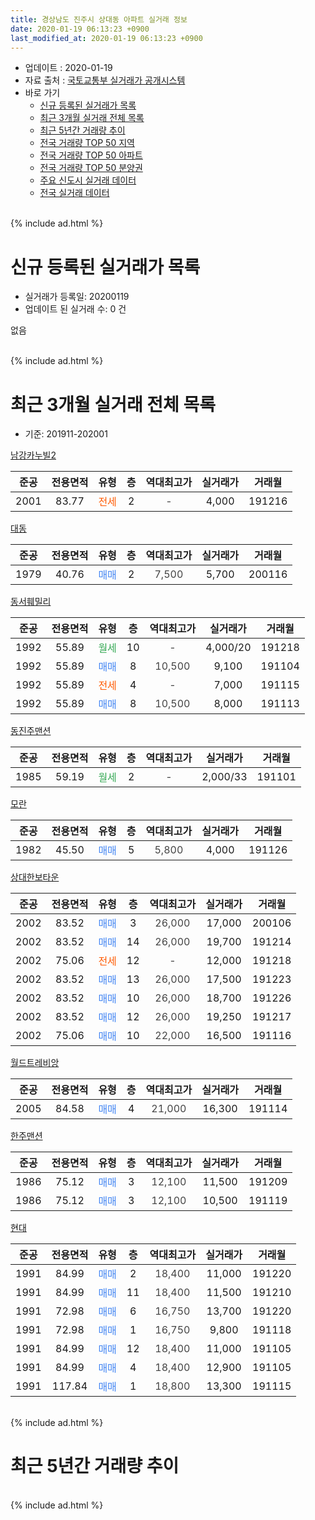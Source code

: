 ```yaml
---
title: 경상남도 진주시 상대동 아파트 실거래 정보
date: 2020-01-19 06:13:23 +0900
last_modified_at: 2020-01-19 06:13:23 +0900
---
```


* 업데이트 : 2020-01-19
* 자료 출처 : [국토교통부 실거래가 공개시스템](http://rt.molit.go.kr)
* 바로 가기
    * [신규 등록된 실거래가 목록](#신규-등록된-실거래가-목록)
    * [최근 3개월 실거래 전체 목록](#최근-3개월-실거래-전체-목록)
    * [최근 5년간 거래량 추이](#최근-5년간-거래량-추이)
    * [전국 거래량 TOP 50 지역](https://apt-info.github.io/apt-trade-info/최근-3개월-전국에서-가장-거래가-많이-발생한-지역)
    * [전국 거래량 TOP 50 아파트](https://apt-info.github.io/apt-trade-info/최근-3개월-전국에서-가장-거래가-많이-발생한-아파트)
    * [전국 거래량 TOP 50 분양권](https://apt-info.github.io/apt-trade-info/최근-3개월-전국에서-가장-거래가-많이-발생한-분양권)
    * [주요 신도시 실거래 데이터](https://apt-info.github.io/apt-trade-info/주요-신도시)
    * [전국 실거래 데이터](https://apt-info.github.io/apt-trade-info/전국)
<br>
{% include ad.html %}
<br>

# 신규 등록된 실거래가 목록
* 실거래가 등록일: 20200119
* 업데이트 된 실거래 수: 0 건

없음

<br>
{% include ad.html %}
<br>

# 최근 3개월 실거래 전체 목록
* 기준: 201911-202001


[남강카누빌2](https://search.naver.com/search.naver?query=%EA%B2%BD%EC%83%81%EB%82%A8%EB%8F%84+%EC%A7%84%EC%A3%BC%EC%8B%9C+%EC%83%81%EB%8C%80%EB%8F%99+%EB%82%A8%EA%B0%95%EC%B9%B4%EB%88%84%EB%B9%8C2)

|준공|전용면적|유형|층|역대최고가|실거래가|거래월|
|:---:|:---:|:---:|:---:|:---:|:---:|:---:|
|2001|83.77|<span style="color:#ff5a00">전세</span>|2|<span style="color:#444444">-</span>|4,000|191216|

[대동](https://search.naver.com/search.naver?query=%EA%B2%BD%EC%83%81%EB%82%A8%EB%8F%84+%EC%A7%84%EC%A3%BC%EC%8B%9C+%EC%83%81%EB%8C%80%EB%8F%99+%EB%8C%80%EB%8F%99)

|준공|전용면적|유형|층|역대최고가|실거래가|거래월|
|:---:|:---:|:---:|:---:|:---:|:---:|:---:|
|1979|40.76|<span style="color:#4285f3">매매</span>|2|<span style="color:#444444">7,500</span>|5,700|200116|

[동서훼밀리](https://search.naver.com/search.naver?query=%EA%B2%BD%EC%83%81%EB%82%A8%EB%8F%84+%EC%A7%84%EC%A3%BC%EC%8B%9C+%EC%83%81%EB%8C%80%EB%8F%99+%EB%8F%99%EC%84%9C%ED%9B%BC%EB%B0%80%EB%A6%AC)

|준공|전용면적|유형|층|역대최고가|실거래가|거래월|
|:---:|:---:|:---:|:---:|:---:|:---:|:---:|
|1992|55.89|<span style="color:#34a853">월세</span>|10|<span style="color:#444444">-</span>|4,000/20|191218|
|1992|55.89|<span style="color:#4285f3">매매</span>|8|<span style="color:#444444">10,500</span>|9,100|191104|
|1992|55.89|<span style="color:#ff5a00">전세</span>|4|<span style="color:#444444">-</span>|7,000|191115|
|1992|55.89|<span style="color:#4285f3">매매</span>|8|<span style="color:#444444">10,500</span>|8,000|191113|

[동진주맨션](https://search.naver.com/search.naver?query=%EA%B2%BD%EC%83%81%EB%82%A8%EB%8F%84+%EC%A7%84%EC%A3%BC%EC%8B%9C+%EC%83%81%EB%8C%80%EB%8F%99+%EB%8F%99%EC%A7%84%EC%A3%BC%EB%A7%A8%EC%85%98)

|준공|전용면적|유형|층|역대최고가|실거래가|거래월|
|:---:|:---:|:---:|:---:|:---:|:---:|:---:|
|1985|59.19|<span style="color:#34a853">월세</span>|2|<span style="color:#444444">-</span>|2,000/33|191101|

[모란](https://search.naver.com/search.naver?query=%EA%B2%BD%EC%83%81%EB%82%A8%EB%8F%84+%EC%A7%84%EC%A3%BC%EC%8B%9C+%EC%83%81%EB%8C%80%EB%8F%99+%EB%AA%A8%EB%9E%80)

|준공|전용면적|유형|층|역대최고가|실거래가|거래월|
|:---:|:---:|:---:|:---:|:---:|:---:|:---:|
|1982|45.50|<span style="color:#4285f3">매매</span>|5|<span style="color:#444444">5,800</span>|4,000|191126|

[상대한보타운](https://search.naver.com/search.naver?query=%EA%B2%BD%EC%83%81%EB%82%A8%EB%8F%84+%EC%A7%84%EC%A3%BC%EC%8B%9C+%EC%83%81%EB%8C%80%EB%8F%99+%EC%83%81%EB%8C%80%ED%95%9C%EB%B3%B4%ED%83%80%EC%9A%B4)

|준공|전용면적|유형|층|역대최고가|실거래가|거래월|
|:---:|:---:|:---:|:---:|:---:|:---:|:---:|
|2002|83.52|<span style="color:#4285f3">매매</span>|3|<span style="color:#444444">26,000</span>|17,000|200106|
|2002|83.52|<span style="color:#4285f3">매매</span>|14|<span style="color:#444444">26,000</span>|19,700|191214|
|2002|75.06|<span style="color:#ff5a00">전세</span>|12|<span style="color:#444444">-</span>|12,000|191218|
|2002|83.52|<span style="color:#4285f3">매매</span>|13|<span style="color:#444444">26,000</span>|17,500|191223|
|2002|83.52|<span style="color:#4285f3">매매</span>|10|<span style="color:#444444">26,000</span>|18,700|191226|
|2002|83.52|<span style="color:#4285f3">매매</span>|12|<span style="color:#444444">26,000</span>|19,250|191217|
|2002|75.06|<span style="color:#4285f3">매매</span>|10|<span style="color:#444444">22,000</span>|16,500|191116|

[월드트레비앙](https://search.naver.com/search.naver?query=%EA%B2%BD%EC%83%81%EB%82%A8%EB%8F%84+%EC%A7%84%EC%A3%BC%EC%8B%9C+%EC%83%81%EB%8C%80%EB%8F%99+%EC%9B%94%EB%93%9C%ED%8A%B8%EB%A0%88%EB%B9%84%EC%95%99)

|준공|전용면적|유형|층|역대최고가|실거래가|거래월|
|:---:|:---:|:---:|:---:|:---:|:---:|:---:|
|2005|84.58|<span style="color:#4285f3">매매</span>|4|<span style="color:#444444">21,000</span>|16,300|191114|

[한주맨션](https://search.naver.com/search.naver?query=%EA%B2%BD%EC%83%81%EB%82%A8%EB%8F%84+%EC%A7%84%EC%A3%BC%EC%8B%9C+%EC%83%81%EB%8C%80%EB%8F%99+%ED%95%9C%EC%A3%BC%EB%A7%A8%EC%85%98)

|준공|전용면적|유형|층|역대최고가|실거래가|거래월|
|:---:|:---:|:---:|:---:|:---:|:---:|:---:|
|1986|75.12|<span style="color:#4285f3">매매</span>|3|<span style="color:#444444">12,100</span>|11,500|191209|
|1986|75.12|<span style="color:#4285f3">매매</span>|3|<span style="color:#444444">12,100</span>|10,500|191119|

[현대](https://search.naver.com/search.naver?query=%EA%B2%BD%EC%83%81%EB%82%A8%EB%8F%84+%EC%A7%84%EC%A3%BC%EC%8B%9C+%EC%83%81%EB%8C%80%EB%8F%99+%ED%98%84%EB%8C%80)

|준공|전용면적|유형|층|역대최고가|실거래가|거래월|
|:---:|:---:|:---:|:---:|:---:|:---:|:---:|
|1991|84.99|<span style="color:#4285f3">매매</span>|2|<span style="color:#444444">18,400</span>|11,000|191220|
|1991|84.99|<span style="color:#4285f3">매매</span>|11|<span style="color:#444444">18,400</span>|11,500|191210|
|1991|72.98|<span style="color:#4285f3">매매</span>|6|<span style="color:#444444">16,750</span>|13,700|191220|
|1991|72.98|<span style="color:#4285f3">매매</span>|1|<span style="color:#444444">16,750</span>|9,800|191118|
|1991|84.99|<span style="color:#4285f3">매매</span>|12|<span style="color:#444444">18,400</span>|11,000|191105|
|1991|84.99|<span style="color:#4285f3">매매</span>|4|<span style="color:#444444">18,400</span>|12,900|191105|
|1991|117.84|<span style="color:#4285f3">매매</span>|1|<span style="color:#444444">18,800</span>|13,300|191115|


<br>
{% include ad.html %}
<br>

# 최근 5년간 거래량 추이


<div style="width:100%;">
    <canvas id="deal_progress" height="200"></canvas>
</div>

<script>
new Chart(document.getElementById("deal_progress"), {
    type: 'line',
    data: {
        labels: ['201501','201502','201503','201504','201505','201506','201507','201508','201509','201510','201511','201512','201601','201602','201603','201604','201605','201606','201607','201608','201609','201610','201611','201612','201701','201702','201703','201704','201705','201706','201707','201708','201709','201710','201711','201712','201801','201802','201803','201804','201805','201806','201807','201808','201809','201810','201811','201812','201901','201902','201903','201904','201905','201906','201907','201908','201909','201910','201911','201912','202001'],
        datasets: [{
            label: '매매',
            pointRadius: 1,
            data: [16, 7, 18, 19, 11, 13, 2, 10, 21, 23, 22, 9, 13, 9, 17, 19, 14, 10, 8, 13, 13, 16, 13, 16, 7, 11, 10, 12, 8, 12, 6, 6, 15, 15, 7, 13, 2, 8, 9, 5, 12, 12, 9, 5, 2, 10, 4, 9, 7, 7, 19, 10, 9, 3, 8, 10, 4, 7, 10, 8, 2],
            borderColor: "rgba(255, 201, 14, 1)",
            backgroundColor: "rgba(255, 201, 14, 0.5)",
            fill: false,
            lineTension: 0
        },{
            label: '전월세',
            pointRadius: 1,
            data: [7, 1, 2, 3, 2, 2, 5, 1, 0, 7, 4, 1, 1, 0, 1, 4, 2, 2, 2, 3, 4, 4, 2, 1, 2, 4, 3, 2, 2, 1, 8, 2, 0, 1, 3, 0, 5, 2, 1, 8, 1, 0, 1, 2, 2, 4, 6, 4, 1, 5, 4, 3, 1, 4, 1, 0, 1, 2, 2, 3, 0],
            borderColor: "rgba(0, 141, 185, 1)",
            backgroundColor: "rgba(0, 141, 185, 0.5)",
            fill: false,
            lineTension: 0
        }
        ]
    },
    options: {
        responsive: true,
        title: {
            display: false
        },
        tooltips: {
            mode: 'index',
            intersect: false
        },
        hover: {
            mode: 'nearest',
            intersect: true
        },
        scales: {
            xAxes: [{
                display: true,
                scaleLabel: {
                    display: true,
                    labelString: '년/월'
                }
            }],
            yAxes: [{
                display: true,
                ticks: {
                    suggestedMin: 0,
                },
                scaleLabel: {
                    display: true,
                    labelString: '실거래 수'
                }
            }]
        }
    }
});

</script>


<br>
{% include ad.html %}
<br>

